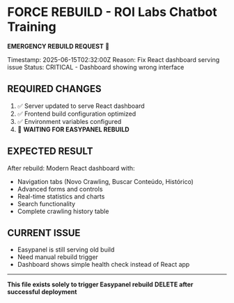 # FORCE REBUILD - ROI Labs Chatbot Training

**EMERGENCY REBUILD REQUEST** 🚨

Timestamp: 2025-06-15T02:32:00Z
Reason: Fix React dashboard serving issue
Status: CRITICAL - Dashboard showing wrong interface

## REQUIRED CHANGES
1. ✅ Server updated to serve React dashboard
2. ✅ Frontend build configuration optimized  
3. ✅ Environment variables configured
4. 🔄 **WAITING FOR EASYPANEL REBUILD**

## EXPECTED RESULT
After rebuild: Modern React dashboard with:
- Navigation tabs (Novo Crawling, Buscar Conteúdo, Histórico)
- Advanced forms and controls
- Real-time statistics and charts
- Search functionality
- Complete crawling history table

## CURRENT ISSUE
- Easypanel is still serving old build
- Need manual rebuild trigger
- Dashboard shows simple health check instead of React app

---

**This file exists solely to trigger Easypanel rebuild**
**DELETE after successful deployment**
